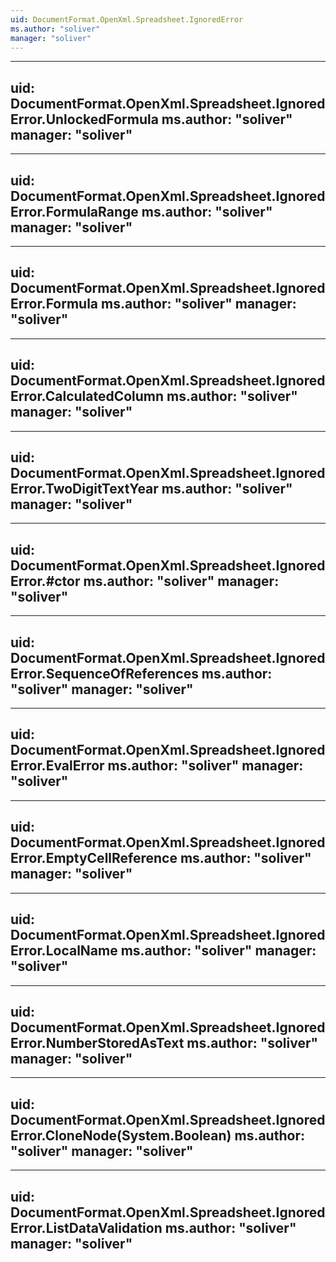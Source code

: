 ```yaml
---
uid: DocumentFormat.OpenXml.Spreadsheet.IgnoredError
ms.author: "soliver"
manager: "soliver"
---
```


---
uid: DocumentFormat.OpenXml.Spreadsheet.IgnoredError.UnlockedFormula
ms.author: "soliver"
manager: "soliver"
---

---
uid: DocumentFormat.OpenXml.Spreadsheet.IgnoredError.FormulaRange
ms.author: "soliver"
manager: "soliver"
---

---
uid: DocumentFormat.OpenXml.Spreadsheet.IgnoredError.Formula
ms.author: "soliver"
manager: "soliver"
---

---
uid: DocumentFormat.OpenXml.Spreadsheet.IgnoredError.CalculatedColumn
ms.author: "soliver"
manager: "soliver"
---

---
uid: DocumentFormat.OpenXml.Spreadsheet.IgnoredError.TwoDigitTextYear
ms.author: "soliver"
manager: "soliver"
---

---
uid: DocumentFormat.OpenXml.Spreadsheet.IgnoredError.#ctor
ms.author: "soliver"
manager: "soliver"
---

---
uid: DocumentFormat.OpenXml.Spreadsheet.IgnoredError.SequenceOfReferences
ms.author: "soliver"
manager: "soliver"
---

---
uid: DocumentFormat.OpenXml.Spreadsheet.IgnoredError.EvalError
ms.author: "soliver"
manager: "soliver"
---

---
uid: DocumentFormat.OpenXml.Spreadsheet.IgnoredError.EmptyCellReference
ms.author: "soliver"
manager: "soliver"
---

---
uid: DocumentFormat.OpenXml.Spreadsheet.IgnoredError.LocalName
ms.author: "soliver"
manager: "soliver"
---

---
uid: DocumentFormat.OpenXml.Spreadsheet.IgnoredError.NumberStoredAsText
ms.author: "soliver"
manager: "soliver"
---

---
uid: DocumentFormat.OpenXml.Spreadsheet.IgnoredError.CloneNode(System.Boolean)
ms.author: "soliver"
manager: "soliver"
---

---
uid: DocumentFormat.OpenXml.Spreadsheet.IgnoredError.ListDataValidation
ms.author: "soliver"
manager: "soliver"
---
